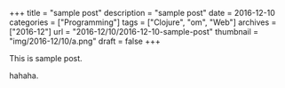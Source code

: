 +++
title = "sample post"
description = "sample post"
date = 2016-12-10
categories = ["Programming"]
tags = ["Clojure", "om", "Web"]
archives = ["2016-12"]
url = "2016-12/10/2016-12-10-sample-post"
thumbnail = "img/2016-12/10/a.png"
draft = false
+++

This is sample post.

<!--more-->

hahaha.

